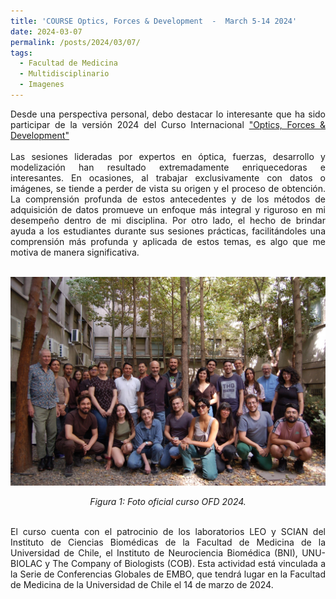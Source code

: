 ```yaml
---
title: 'COURSE Optics, Forces & Development  -  March 5-14 2024'
date: 2024-03-07
permalink: /posts/2024/03/07/
tags:
  - Facultad de Medicina
  - Multidisciplinario
  - Imagenes
---
```

<div style="text-align: justify;">Desde una perspectiva personal, debo destacar lo interesante que ha sido participar de la versión 2024 del Curso Internacional <a href="https://www.cellmorphodynamics.cl/course2024/" target="_blank">"Optics, Forces & Development"</a> </div>



<br>
<div style="text-align: justify;">Las sesiones lideradas por expertos en óptica, fuerzas, desarrollo y modelización han resultado extremadamente enriquecedoras e interesantes. En ocasiones, al trabajar exclusivamente con datos o imágenes, se tiende a perder de vista su origen y el proceso de obtención. La comprensión profunda de estos antecedentes y de los métodos de adquisición de datos promueve un enfoque más integral y riguroso en mi desempeño dentro de mi disciplina. Por otro lado, el hecho de brindar ayuda a los estudiantes durante sus sesiones prácticas, facilitándoles una comprensión más profunda y aplicada de estos temas, es algo que me motiva de manera significativa.</div><br>
<p align="center">
  <p align="center">
  <img src="/files/OFD_2024.jpeg" alt="Foto oficial curso OFD 2024">
</p>
<p align="center">
  <em>Figura 1: Foto oficial curso OFD 2024.</em>
</p>
<br>
<div style="text-align: justify;">El curso cuenta con el patrocinio de los laboratorios LEO y SCIAN del Instituto de Ciencias Biomédicas de la Facultad de Medicina de la Universidad de Chile, el Instituto de Neurociencia Biomédica (BNI), UNU-BIOLAC y The Company of Biologists (COB). Esta actividad está vinculada a la Serie de Conferencias Globales de EMBO, que tendrá lugar en la Facultad de Medicina de la Universidad de Chile el 14 de marzo de 2024.</div>
<br>
